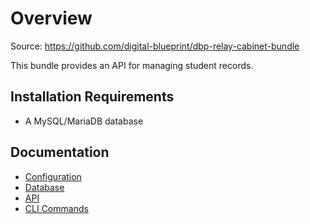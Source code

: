 # Overview

Source: https://github.com/digital-blueprint/dbp-relay-cabinet-bundle

This bundle provides an API for managing student records.

## Installation Requirements

* A MySQL/MariaDB database

## Documentation

* [Configuration](./config.md)
* [Database](./database.md)
* [API](./api.md)
* [CLI Commands](./cli.md)
